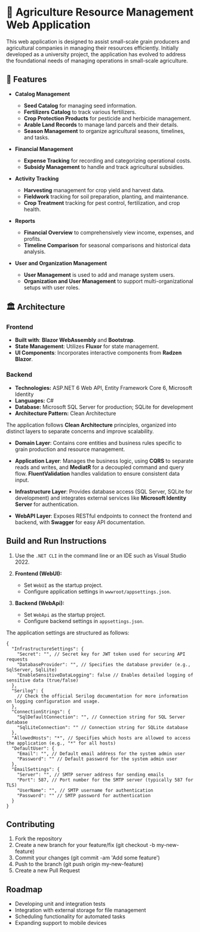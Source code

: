 # 🌾 Agriculture Resource Management Web Application

This web application is designed to assist small-scale grain producers and agricultural companies in managing their resources efficiently. Initially developed as a university project, the application has evolved to address the foundational needs of managing operations in small-scale agriculture.

## 🚀 Features

- **Catalog Management**
  - **Seed Catalog** for managing seed information.
  - **Fertilizers Catalog** to track various fertilizers.
  - **Crop Protection Products** for pesticide and herbicide management.
  - **Arable Land Records** to manage land parcels and their details.
  - **Season Management** to organize agricultural seasons, timelines, and tasks.

- **Financial Management**
  - **Expense Tracking** for recording and categorizing operational costs.
  - **Subsidy Management** to handle and track agricultural subsidies.

- **Activity Tracking**
  - **Harvesting** management for crop yield and harvest data.
  - **Fieldwork** tracking for soil preparation, planting, and maintenance.
  - **Crop Treatment** tracking for pest control, fertilization, and crop health.

- **Reports** 
  - **Financial Overview** to comprehensively view income, expenses, and profits.
  - **Timeline Comparison** for seasonal comparisons and historical data analysis.

- **User and Organization Management**
  - **User Management** is used to add and manage system users.
  - **Organization and User Management** to support multi-organizational setups with user roles.
## 🏛️ Architecture

### Frontend
- **Built with**: **Blazor WebAssembly** and **Bootstrap**.
- **State Management**: Utilizes **Fluxor** for state management.
- **UI Components**: Incorporates interactive components from **Radzen Blazor**.

### Backend
- **Technologies:** ASP.NET 6 Web API, Entity Framework Core 6, Microsoft Identity
- **Languages:** C#
- **Database:** Microsoft SQL Server for production; SQLite for development
- **Architecture Pattern:** Clean Architecture

The application follows **Clean Architecture** principles, organized into distinct layers to separate concerns and improve scalability.

- **Domain Layer**: Contains core entities and business rules specific to grain production and resource management.

- **Application Layer**: Manages the business logic, using **CQRS** to separate reads and writes, and **MediatR** for a decoupled command and query flow. **FluentValidation** handles validation to ensure consistent data input.

- **Infrastructure Layer**: Provides database access (SQL Server, SQLite for development) and integrates external services like **Microsoft Identity Server** for authentication.

- **WebAPI Layer**: Exposes RESTful endpoints to connect the frontend and backend, with **Swagger** for easy API documentation.

## Build and Run Instructions

1. Use the `.NET CLI` in the command line or an IDE such as Visual Studio 2022.

2. **Frontend (WebUI):**
   - Set `WebUI` as the startup project.
   - Configure application settings in `wwwroot/appsettings.json`.

3. **Backend (WebApi):**
   - Set `WebApi` as the startup project.
   - Configure backend settings in `appsettings.json`.
  
The application settings are structured as follows:

```
{
  "InfrastructureSettings": {
    "Secret": "", // Secret key for JWT token used for securing API requests
    "DatabaseProvider": "", // Specifies the database provider (e.g., SqlServer, SqlLite)
    "EnableSensitiveDataLogging": false // Enables detailed logging of sensitive data (true/false)
  },
  "Serilog": {
    // Check the official Serilog documentation for more information on logging configuration and usage.
  },
  "ConnectionStrings": {
    "SqlDefaultConnection": "", // Connection string for SQL Server database
    "SqlLiteConnection": "" // Connection string for SQLite database
  },
  "AllowedHosts": "*", // Specifies which hosts are allowed to access the application (e.g., "*" for all hosts)
  "DefaultUser": {
    "Email": "", // Default email address for the system admin user
    "Password": "" // Default password for the system admin user
  },
  "EmailSettings": {
    "Server": "", // SMTP server address for sending emails
    "Port": 587, // Port number for the SMTP server (typically 587 for TLS)
    "UserName": "", // SMTP username for authentication
    "Password": "" // SMTP password for authentication
  }
}
```

## Contributing

1. Fork the repository
2. Create a new branch for your feature/fix (git checkout -b my-new-feature)
3. Commit your changes (git commit -am 'Add some feature')
4. Push to the branch (git push origin my-new-feature)
5. Create a new Pull Request

## Roadmap

- Developing unit and integration tests
- Integration with external storage for file management
- Scheduling functionality for automated tasks
- Expanding support to mobile devices
